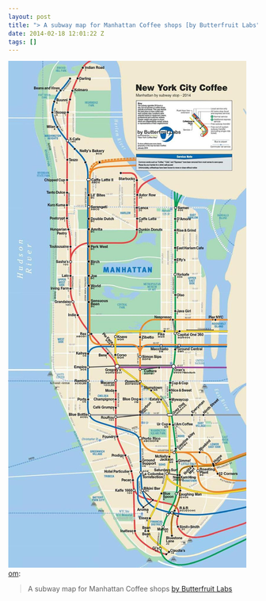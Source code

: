 ```yaml
---
layout: post
title: "> A subway map for Manhattan Coffee shops [by Butterfruit Labs"
date: 2014-02-18 12:01:22 Z
tags: []
---
```

![](/media/2014/02/77060821649.jpg)
[om](http://om.tumblr.com/post/76955223713/a-subway-map-for-manhattan-coffee-shops-by):

> A subway map for Manhattan Coffee shops [by Butterfruit Labs](http://bangalorebanerjee.blogspot.com/2014/02/nyc-best-coffee.html)
